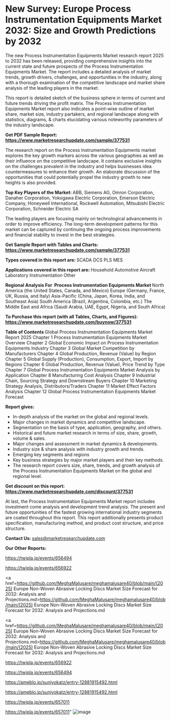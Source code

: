 # New Survey: Europe Process Instrumentation Equipments Market 2032: Size and Growth Predictions by 2032

The new Process Instrumentation Equipments Market research report 2025 to 2032 has been released, providing comprehensive insights into the current state and future prospects of the Process Instrumentation Equipments Market. The report includes a detailed analysis of market trends, growth drivers, challenges, and opportunities in the industry, along with a thorough examination of the competitive landscape and market share analysis of the leading players in the market.

This report is detailed sketch of the business sphere in terms of current and future trends driving the profit matrix. The Process Instrumentation Equipments Market report also indicates a point-wise outline of market share, market size, industry partakers, and regional landscape along with statistics, diagrams, &amp; charts elucidating various noteworthy parameters of the industry landscape.

<strong><b>Get PDF Sample Report: <a href=https://www.marketresearchupdate.com/sample/377531>https://www.marketresearchupdate.com/sample/377531</a></b></strong>

The research report on the Process Instrumentation Equipments market explores the key growth markers across the various geographies as well as their influence on the competitive landscape. It contains exclusive insights on the challenges prevalent in the industry and helps businesses idea countermeasures to enhance their growth. An elaborate discussion of the opportunities that could potentially propel the industry growth to new heights is also provided.

<strong><b>Top Key Players of the Market:
</b></strong>ABB, Siemens AG, Omron Corporation, Danaher Corporation, Yokogawa Electric Corporation, Emerson Electric Company, Honeywell International, Rockwell Automation, Mitsubishi Electric Corporation, Schneider Electric SA<strong><b>
</b></strong>

The leading players are focusing mainly on technological advancements in order to improve efficiency. The long-term development patterns for this market can be captured by continuing the ongoing process improvements and financial stability to invest in the best strategies.

<strong><b>Get Sample Report with Tables and Charts: <a href=https://www.marketresearchupdate.com/sample/377531>https://www.marketresearchupdate.com/sample/377531</a></b></strong>

<strong><b>Types covered in this report are:
</b></strong>SCADA
DCS
PLS
MES<strong><b>
</b></strong>

<strong><b>Applications covered in this report are:
</b></strong>Household
Automotive
Aircraft
Laboratory Instrumentation
Other<strong><b>
</b></strong>

<strong><b>Regional Analysis For  Process Instrumentation Equipments Market</b></strong><strong><b>
</b></strong>North America (the United States, Canada, and Mexico)
Europe (Germany, France, UK, Russia, and Italy)
Asia-Pacific (China, Japan, Korea, India, and Southeast Asia)
South America (Brazil, Argentina, Colombia, etc.)
The Middle East and Africa (Saudi Arabia, UAE, Egypt, Nigeria, and South Africa)

<strong><b>To Purchase this report (with all Tables, Charts, and Figures): <a href=https://www.marketresearchupdate.com/buynow/377531>https://www.marketresearchupdate.com/buynow/377531</a></b></strong>

<strong><b>Table of Contents</b></strong><strong><b>
</b></strong>Global Process Instrumentation Equipments Market Report 2025
Chapter 1 Process Instrumentation Equipments Market Overview
Chapter 2 Global Economic Impact on Process Instrumentation Equipments Industry
Chapter 3 Global Market Competition by Manufacturers
Chapter 4 Global Production, Revenue (Value) by Region
Chapter 5 Global Supply (Production), Consumption, Export, Import by Regions
Chapter 6 Global Production, Revenue (Value), Price Trend by Type
Chapter 7 Global Process Instrumentation Equipments Market Analysis by Application
Chapter 8 Manufacturing Cost Analysis
Chapter 9 Industrial Chain, Sourcing Strategy and Downstream Buyers
Chapter 10 Marketing Strategy Analysis, Distributors/Traders
Chapter 11 Market Effect Factors Analysis
Chapter 12 Global Process Instrumentation Equipments Market Forecast

<strong><b>Report gives:</b></strong>

- In-depth analysis of the market on the global and regional levels.
- Major changes in market dynamics and competitive landscape.
- Segmentation on the basis of type, application, geography, and others.
- Historical and future market research in terms of size, share, growth, volume &amp; sales.
- Major changes and assessment in market dynamics &amp; developments.
- Industry size &amp; share analysis with industry growth and trends.
- Emerging key segments and regions
- Key business strategies by major market players and their key methods.
- The research report covers size, share, trends, and growth analysis of the Process Instrumentation Equipments Market on the global and regional level.

<strong><b>Get discount on this report: <a href=https://www.marketresearchupdate.com/discount/377531>https://www.marketresearchupdate.com/discount/377531</a></b></strong>

At last, the Process Instrumentation Equipments Market report includes investment come analysis and development trend analysis. The present and future opportunities of the fastest growing international industry segments are coated throughout this report. This report additionally presents product specification, manufacturing method, and product cost structure, and price structure.

<strong><b>Contact Us:
</b></strong>sales@marketresearchupdate.com

<strong>Our Other Reports:</strong>

<a href=https://twipla.jp/events/656494>https://twipla.jp/events/656494</a>

<a href=https://twipla.jp/events/656922>https://twipla.jp/events/656922</a>

<a href=https://github.com/MeghaMalusare/meghamalusare40/blob/main/(2025) Europe Non-Woven Abrasive Locking Discs Market Size Forecast for 2032: Analysis and Projections.md>https://github.com/MeghaMalusare/meghamalusare40/blob/main/(2025) Europe Non-Woven Abrasive Locking Discs Market Size Forecast for 2032: Analysis and Projections.md</a>

<a href=https://github.com/MeghaMalusare/meghamalusare40/blob/main/(2025) Europe Non-Woven Abrasive Locking Discs Market Size Forecast for 2032: Analysis and Projections.md>https://github.com/MeghaMalusare/meghamalusare40/blob/main/(2025) Europe Non-Woven Abrasive Locking Discs Market Size Forecast for 2032: Analysis and Projections.md</a>

<a href=https://twipla.jp/events/656922>https://twipla.jp/events/656922</a>

<a href=https://twipla.jp/events/656494>https://twipla.jp/events/656494</a>

<a href=https://ameblo.jp/suniyokatz/entry-12881915492.html>https://ameblo.jp/suniyokatz/entry-12881915492.html</a>

<a href=https://ameblo.jp/suniyokatz/entry-12881915492.html>https://ameblo.jp/suniyokatz/entry-12881915492.html</a>

<a href=https://twipla.jp/events/657011>https://twipla.jp/events/657011</a>

<a href=https://twipla.jp/events/657011>https://twipla.jp/events/657011</a>"
![image](https://github.com/user-attachments/assets/c6808111-14b7-46fb-a4e5-f51ade985ec3)
